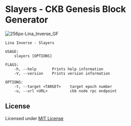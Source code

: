 # Slayers - CKB Genesis Block Generator
![256px-Lina_Inverse_GF](https://user-images.githubusercontent.com/3198439/67932760-79c9a080-fbff-11e9-8b59-fa44e825d45d.png)

```shell
Lina Inverse - Slayers

USAGE:
    slayers [OPTIONS]

FLAGS:
    -h, --help       Prints help information
    -V, --version    Prints version information

OPTIONS:
    -t, --target <TARGET>    target epoch number
    -u, --url <URL>          ckb node rpc endpoint
```

## License

Licensed under [MIT License]

[MIT License]: LICENSE-MIT
